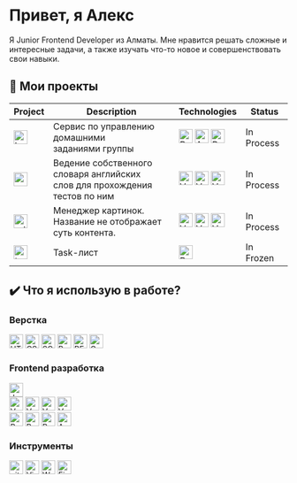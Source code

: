 
# Привет, я Алекс
Я Junior Frontend Developer из Алматы. Мне нравится решать сложные и интересные задачи, а также изучать что-то новое и совершенствовать свои навыки.

## 📌 Мои проекты

| Project          | Description                                                                                                                                         | Technologies | Status     |
|------------------|-----------------------------------------------------------------------------------------------------------------------------------------------------|--------------|------------|
| [<img src="https://img.shields.io/badge/homework services-282C34?logo=github&logoColor=ffffff" alt="homework-frontend" title="homework-frontend" height="25" />](https://github.com/punkmachine/homework-frontend) | Сервис по управлению  домашними <br> заданиями группы                                                                                                    | <img src="https://img.shields.io/badge/React.js-282C34?logo=react&logoColor=61dafb" alt="React logo" title="React" height="25" /> <img src="https://img.shields.io/badge/Ant%20Design-282C34?logo=Ant%20Design&logoColor=0f73ff" alt="Ant Design logo" title="Ant Design" height="25" /> <img src="https://img.shields.io/badge/Redux%20Toolkit-282C34?logo=redux&logoColor=764ABC" alt="Redux Tollkit logo" title="Redux Tollkit" height="25" />           | In Process |
| [<img src="https://img.shields.io/badge/english learner-282C34?logo=github&logoColor=ffffff" alt="english-learner" title="english-learner" height="25" />](https://github.com/punkmachine/english-learner)  | Ведение собственного словаря английских <br> слов для прохождения тестов по ним | <img src="https://img.shields.io/badge/Vue 3-282C34?logo=Vue.js&logoColor=#4FC08D" alt="Vue logo" title="Vue" height="25" /> <img src="https://img.shields.io/badge/Vuetify-282C34?logo=Vuetify&logoColor=1867C0" alt="Vuetify logo" title="Vuetify" height="25" /> <img src="https://img.shields.io/badge/Vuex-282C34?logo=Vue.js&logoColor=#4FC08D" alt="Vuex logo" title="Vuex" height="25" />           | In Process |
| [<img src="https://img.shields.io/badge/rule34-282C34?logo=github&logoColor=ffffff" alt="rule34" title="rule34" height="25" />](https://github.com/punkmachine/rule34)           | Менеджер картинок. Название не отображает <br> суть контента.                                                                                           | <img src="https://img.shields.io/badge/Vue 3-282C34?logo=Vue.js&logoColor=#4FC08D" alt="Vue logo" title="Vue" height="25" /> <img src="https://img.shields.io/badge/Vuetify-282C34?logo=Vuetify&logoColor=1867C0" alt="Vuetify logo" title="Vuetify" height="25" /> <img src="https://img.shields.io/badge/Vuex-282C34?logo=Vue.js&logoColor=#4FC08D" alt="Vuex logo" title="Vuex" height="25" />             | In Process |
| [<img src="https://img.shields.io/badge/todoosh-282C34?logo=github&logoColor=ffffff" alt="todoosh" title="Todo лист" height="25" />](https://github.com/punkmachine/todoosh)           | Task-лист                                                                                                                                           | <img src="https://img.shields.io/badge/React.js-282C34?logo=react&logoColor=61dafb" alt="React logo" title="React" height="25" />              | In Frozen  |


## ✔️ Что я использую в работе?

### Верстка
[<img src="https://img.shields.io/badge/HTML5-282C34?logo=html5&logoColor=f16524" alt="HTML5 logo" title="HTML5" height="25" />][markup]
[<img src="https://img.shields.io/badge/CSS3-282C34?logo=css3&logoColor=1572B6" alt="CSS3 logo" title="CSS3" height="25" />][markup]
[<img src="https://img.shields.io/badge/SCSS-282C34?logo=sass&logoColor=CC6699" alt="SCSS logo" title="SCSS" height="25" />][markup]
[<img src="https://img.shields.io/badge/Bootstrap-282C34?logo=bootstrap&logoColor=7911ee" alt="Bootstrap logo" title="Bootstrap" height="25" />][markup]
[<img src="https://img.shields.io/badge/%D0%91%D0%AD%D0%9C-282C34?logo=BEM&logoColor=2e96cd" alt="BEM logo" title="BEM" height="25" />][markup]
[<img src="https://img.shields.io/badge/Gulp-282C34?logo=Gulp&logoColor=CF4647" alt="Gulp logo" title="Gulp" height="25" />][markup]

### Frontend разработка
[<img src="https://img.shields.io/badge/JavaScript-282C34?logo=javascript&logoColor=F7DF1E" alt="JavaScript logo" title="JavaScript" height="25" />][develop]
<br />
[<img src="https://img.shields.io/badge/Vue.js-282C34?logo=Vue.js&logoColor=#4FC08D" alt="Vue logo" title="Vue" height="25" />][develop]
[<img src="https://img.shields.io/badge/Vue Core Libraries-282C34?logo=Vue.js&logoColor=#4FC08D" alt="Vue logo" title="Vue" height="25" />][develop]
[<img src="https://img.shields.io/badge/Vuetify-282C34?logo=Vuetify&logoColor=1867C0" alt="Vuetify logo" title="Vuetify" height="25" />][develop]
[<img src="https://img.shields.io/badge/Vue Petite-282C34?logo=Vue.js&logoColor=#4FC08D" alt="Vue Petite logo" title="Vue Petite" height="25" />][develop]
<br />
[<img src="https://img.shields.io/badge/React.js-282C34?logo=react&logoColor=61dafb" alt="React logo" title="React" height="25" />][develop]
[<img src="https://img.shields.io/badge/Redux-282C34?logo=redux&logoColor=764ABC" alt="Redux logo" title="Redux" height="25" />][develop]
[<img src="https://img.shields.io/badge/Redux%20Toolkit-282C34?logo=redux&logoColor=764ABC" alt="Redux Tollkit logo" title="Redux Tollkit" height="25" />][develop]
[<img src="https://img.shields.io/badge/Ant%20Design-282C34?logo=Ant%20Design&logoColor=0f73ff" alt="Ant Design logo" title="Ant Design" height="25" />][develop]

### Инструменты
[<img src="https://img.shields.io/badge/Git-282C34?logo=git&logoColor=F05032" alt="git logo" title="git" height="25" />][tools]
[<img src="https://img.shields.io/badge/VS%20Code-282C34?logo=visual-studio-code&logoColor=007ACC" alt="Visual Studio Code logo" title="Visual Studio Code" height="25" />][tools]
[<img src="https://img.shields.io/badge/Webpack-282C34?logo=webpack&logoColor=1b72b6" alt="Webpack logo" title="Webpack Code" height="25" />][tools]
[<img src="https://img.shields.io/badge/Firebase-282C34?logo=Firebase&logoColor=#FFCA28" alt="Firebase logo" title="Firebase" height="25" />][tools]

[markup]: #вёрстка
[develop]: #frontentd-разработка
[tools]: #инструменты

